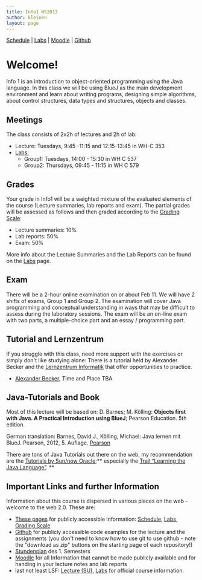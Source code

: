 ```yaml
---
title: Info1 WS2013
author: kleinen
layout: page
---
```


[Schedule](schedule) | [Labs](labs) | [Moodle](https://moodle.htw-berlin.de/course/view.php?id=1460) | [Github](http://github.com/htw-imi-info1)

# Welcome!

Info 1 is an introduction to object-oriented programming using the Java language. In this class we will be using BlueJ as the main development environment and learn about writing programs, designing simple algorithms, about control structures, data types and structures, objects and classes.

## Meetings

The class consists of 2x2h of lectures and 2h of lab:

* Lecture: Tuesdays, 9:45 -11:15 and 12:15-13:45 in WH-C 353
* [Labs:](labs)
  * Group1: Tuesdays, 14:00 - 15:30 in WH C 537
  * Group2: Thursdays, 09:45 - 11:15 in WH C 579

## Grades

Your grade in Info1 will be a weighted mixture of the evaluated elements of the course (Lecture summaries, lab reports and exam). The partial grades will be assessed as follows and then graded according to the [Grading Scale]({{site.baseurl}}general/grading-scale.html):

* Lecture summaries: 10%
* Lab reports: 50%
* Exam: 50%

More info about the Lecture Summaries and the Lab Reports can be found on the [Labs](labs) page.

## Exam

There will be a 2-hour online examination on or about Feb 11. We will have 2 shifts of exams, Group 1 and Group 2. The examination will cover Java programming and conceptual understanding in ways that may be difficult to assess during the laboratory sessions. The exam will be an on-line exam with two parts, a multiple-choice part and an essay / programming part.

## Tutorial and Lernzentrum

If you struggle with this class, need more support with the exercises or simply don't like studying alone:
There is a tutorial held by Alexander Becker and the [Lernzentrum Informatik](https://www.htw-berlin.de/studium/lernzentren/lernzentrum-informatik/) that offer opportunities to practice.

* [Alexander Becker](http://bobafett2000.de), Time and Place TBA

## Java-Tutorials and Book

Most of this lecture will be based on: D. Barnes; M. Kölling: **Objects first with Java. A Practical Introduction using BlueJ**; Pearson Education. 5th edition.

German translation: Barnes, David J., Kölling, Michael: Java lernen mit BlueJ. Pearson, 2012, 5. Auflage. [Pearson](http://www.pearson-studium.de/main/main.asp?page=bookdetails&ProductID=199389)


There are tons of Java Tutorials out there on the web, my recommendation are the [Tutorials by Sun/now Oracle][7];** especially the [Trail &#8220;Learning the Java Language&#8221;][8]. **


 [7]: http://download.oracle.com/javase/tutorial/
 [8]: http://download.oracle.com/javase/tutorial/java/

## Important Links and further Information

Information about this course is dispersed in various places on the web - welcome to the web 2.0. These are:

* [These pages]({{site.baseurl}}) for publicly accessible information: [Schedule](schedule), [Labs](labs), [Grading Scale]({{site.baseurl}}general/grading-scale.html)
* [Github](https://github.com/htw-imi-info1) for publicly accessible code examples for the lecture and the assignments (you don't need to know how to use git to use github - note the "download as zip" buttons on the starting page of each repository!)
* [Stundenplan](https://lsf.htw-berlin.de/qisserver/rds?state=wplan&act=stg&pool=stg&P.subc=plan&k_abstgv.abstgvnr=231&idcol=k_abstgv.abstgvnr&idval=231&r_zuordabstgv.semvonint=1&k_abstgv.dtxt=internationale&missing=allTerms&r_zuordabstgv.sembisint=1&purge=n&getglobal=n&text=Internationale+Medieninformatik+%28B%29%2C+Pr%C3%BCfungsOrdnung+20112) des 1. Semesters
* [Moodle](https://moodle.htw-berlin.de/course/view.php?id=1460) for all Information that cannot be made publicly available and for handing in your lecture notes and lab reports
*  last not least LSF: [Lecture (SU)](https://lsf.htw-berlin.de/qisserver/rds?state=wsearchv&search=2&veranstaltung.veranstid=85525),  [Labs](https://lsf.htw-berlin.de/qisserver/rds?state=wsearchv&search=2&veranstaltung.veranstid=86064) for official course information.

